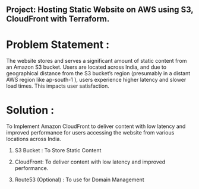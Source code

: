 ## Project: Hosting Static Website on AWS using S3, CloudFront with Terraform.

# Problem Statement :

The website stores and serves a significant amount of static content from an Amazon S3 bucket. Users are located across India, 
and due to geographical distance from the S3 bucket’s region (presumably in a distant AWS region like ap-south-1 ), 
users experience higher latency and slower load times. This impacts user satisfaction.


# Solution :

To Implement Amazon CloudFront to deliver content with low latency and improved performance for users accessing the website from various locations across India.

1) S3 Bucket : To Store Static Content

2) CloudFront: To deliver content with low latency and improved performance.

3) Route53 (Optional) : To use for Domain Management 
